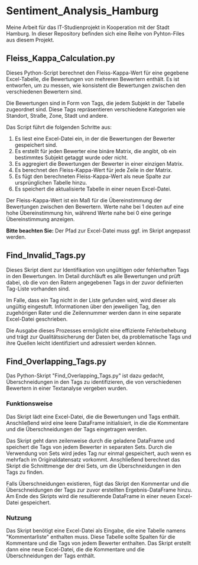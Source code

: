 # Sentiment_Analysis_Hamburg
Meine Arbeit für das IT-Studienprojekt in Kooperation mit der Stadt Hamburg. In dieser Repository befinden sich eine Reihe von Pyhton-Files aus diesem Projekt.

## Fleiss_Kappa_Calculation.py
Dieses Python-Script berechnet den Fleiss-Kappa-Wert für eine gegebene Excel-Tabelle, die Bewertungen von mehreren Bewertern enthält. Es ist entworfen, um zu messen, wie konsistent die Bewertungen zwischen den verschiedenen Bewertern sind.

Die Bewertungen sind in Form von Tags, die jedem Subjekt in der Tabelle zugeordnet sind. Diese Tags repräsentieren verschiedene Kategorien wie Standort, Straße, Zone, Stadt und andere. 

Das Script führt die folgenden Schritte aus:

1. Es liest eine Excel-Datei ein, in der die Bewertungen der Bewerter gespeichert sind.
2. Es erstellt für jeden Bewerter eine binäre Matrix, die angibt, ob ein bestimmtes Subjekt getaggt wurde oder nicht.
3. Es aggregiert die Bewertungen der Bewerter in einer einzigen Matrix.
4. Es berechnet den Fleiss-Kappa-Wert für jede Zeile in der Matrix.
5. Es fügt den berechneten Fleiss-Kappa-Wert als neue Spalte zur ursprünglichen Tabelle hinzu.
6. Es speichert die aktualisierte Tabelle in einer neuen Excel-Datei.

Der Fleiss-Kappa-Wert ist ein Maß für die Übereinstimmung der Bewertungen zwischen den Bewertern. Werte nahe bei 1 deuten auf eine hohe Übereinstimmung hin, während Werte nahe bei 0 eine geringe Übereinstimmung anzeigen.

**Bitte beachten Sie:** Der Pfad zur Excel-Datei muss ggf. im Skript angepasst werden.

## Find_Invalid_Tags.py

Dieses Skript dient zur Identifikation von ungültigen oder fehlerhaften Tags in den Bewertungen. Im Detail durchläuft es alle Bewertungen und prüft dabei, ob die von den Ratern angegebenen Tags in der zuvor definierten Tag-Liste vorhanden sind. 

Im Falle, dass ein Tag nicht in der Liste gefunden wird, wird dieser als ungültig eingestuft. Informationen über den jeweiligen Tag, den zugehörigen Rater und die Zeilennummer werden dann in eine separate Excel-Datei geschrieben.

Die Ausgabe dieses Prozesses ermöglicht eine effiziente Fehlerbehebung und trägt zur Qualitätssicherung der Daten bei, da problematische Tags und ihre Quellen leicht identifiziert und adressiert werden können.

## Find_Overlapping_Tags.py

Das Python-Skript "Find_Overlapping_Tags.py" ist dazu gedacht, Überschneidungen in den Tags zu identifizieren, die von verschiedenen Bewertern in einer Textanalyse vergeben wurden.

### Funktionsweise

Das Skript lädt eine Excel-Datei, die die Bewertungen und Tags enthält. Anschließend wird eine leere DataFrame initialisiert, in die die Kommentare und die Überschneidungen der Tags eingetragen werden.

Das Skript geht dann zeilenweise durch die geladene DataFrame und speichert die Tags von jedem Bewerter in separaten Sets. Durch die Verwendung von Sets wird jedes Tag nur einmal gespeichert, auch wenn es mehrfach im Originaldatensatz vorkommt. Anschließend berechnet das Skript die Schnittmenge der drei Sets, um die Überschneidungen in den Tags zu finden.

Falls Überschneidungen existieren, fügt das Skript den Kommentar und die Überschneidungen der Tags zur zuvor erstellten Ergebnis-DataFrame hinzu. Am Ende des Skripts wird die resultierende DataFrame in einer neuen Excel-Datei gespeichert.

### Nutzung

Das Skript benötigt eine Excel-Datei als Eingabe, die eine Tabelle namens "Kommentarliste" enthalten muss. Diese Tabelle sollte Spalten für die Kommentare und die Tags von jedem Bewerter enthalten. Das Skript erstellt dann eine neue Excel-Datei, die die Kommentare und die Überschneidungen der Tags enthält.
